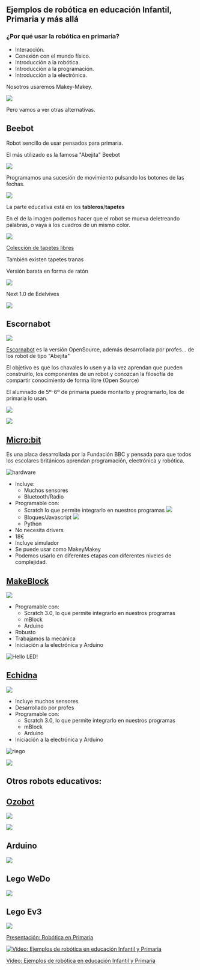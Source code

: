 ## Ejemplos de robótica en educación Infantil, Primaria y más allá

### ¿Por qué usar la robótica en primaria?

* Interacción. 
* Conexión con el mundo físico. 
* Introducción a la robótica.
* Introducción a la programación.
* Introducción a la electrónica.

Nosotros usaremos Makey-Makey.

![](./images/MakeyMakey.jpg)

Pero vamos a ver otras alternativas.

## Beebot

Robot sencillo de usar pensados para primaria.

El más utilizado es la famosa "Abejita" Beebot

![](./images/bee-bot-robot-educativo-preescolar1-1.jpg)

Programamos una sucesión de movimiento pulsando los botones de las fechas.

![](./images/uso-robot-beebot.png)

La parte educativa está en los **tableros**/**tapetes**

En el de la imagen podemos hacer que el robot se mueva deletreando palabras, o vaya a los cuadros de un mismo color.

![](./images/alfombrilla-alfabeto-para-bee-botr-y-blue-bot-520x520.jpeg)

[Colección de tapetes libres](https://pablorubma.cc/escornabot/tableros-y-recursos/)

También existen tapetes tranas

Versión barata en forma de ratón

![](./images/ratonRobot.jpeg)

Next 1.0 de Edelvives

![](./images/next1.0.jpeg)

## Escornabot

![](./images/escornabot.png)

[Escornabot](https://escornabot.com/web/es) es la versión OpenSource, además desarrollada por profes... de los robot de tipo "Abejita"

El objetivo es que los chavales lo usen y a la vez aprendan que pueden construirlo, los componentes de un robot y conozcan la filosofía de compartir conocimiento de forma libre (Open Source)

El alumnado de 5º-6º de primaria puede montarlo y programarlo, los de primaria lo usan.

![](./images/alfabeto.png)

![](./images/mates1º.jpg)

## [Micro:bit](./8.1.1.Microbit.md)

Es una placa desarrollada por la Fundación BBC y pensada para que todos los escolares británicos aprendan programación, electrónica y robótica.

![hardware](./images/4cfb4a0c22aa25164ba6f5f9cb4ae2d53cbf35ba-2577x1068.png)

* Incluye:
    * Muchos sensores
    * Bluetooth/Radio
* Programable con:
    * Scratch lo que permite integrarlo en nuestros programas
![](./images/Screen-Shot-2018-08-10-at-6.43.56-PM.png)
    * Bloques/Javascript
    ![](./images/Incio_bloques.png)
    * Python
* No necesita drivers
* 18€
* Incluye simulador
* Se puede usar como MakeyMakey
* Podemos usarlo en diferentes etapas con diferentes niveles de complejidad.


## [MakeBlock](./8.1.2.mBlock.md)

![](./images/makeblock-mbot-pink-stem-educational-programmable-robot-bluetooth-version.jpg)

* Programable con:
    * Scratch 3.0, lo que permite integrarlo en nuestros programas
    * mBlock
    * Arduino
* Robusto
* Trabajamos la mecánica
* Iniciación a la electrónica y Arduino



![Hello LED!](./images/HelloLed!.png)

## [Echidna](./8.1.3.echidna.md)

![](./images/EschidnaShield-esquema.png)

* Incluye muchos sensores
* Desarrollado por profes
* Programable con:
    * Scratch 3.0, lo que permite integrarlo en nuestros programas
    * mBlock
    * Arduino
* Iniciación a la electrónica y Arduino

![riego](./images/Riego.png)

![](./images/SensorHumedadArduino.png)

## Otros robots educativos:

## [Ozobot](https://ozobot.com/)

![](./images/ozobot.jpg)

![](./images/ozobot-circuito.png)

## Arduino

![](./images/freaduino_uno_elecfreaks.jpg)

## Lego WeDo

![](./images/explore-wedo2-160e117523332dd9cdacfa3907f9d35c.jpg)

## Lego Ev3

![](./images/explore-ev3-5e8545c306360c0574ca76ca7c12c48d.jpg)

[Presentación: Robótica en Primaria](https://docs.google.com/presentation/d/1o0JGiDu6wkU9-KzoVodnO4xihsjJHjj88dO6EMfBfF4/edit?usp=sharing)

[![Vídeo: Ejemplos de robótica en  educación Infantil y Primaria](https://img.youtube.com/vi/CH79S9pZKxo/0.jpg)](https://youtu.be/CH79S9pZKxo)



[Vídeo: Ejemplos de robótica en  educación Infantil y Primaria](https://youtu.be/CH79S9pZKxo)
